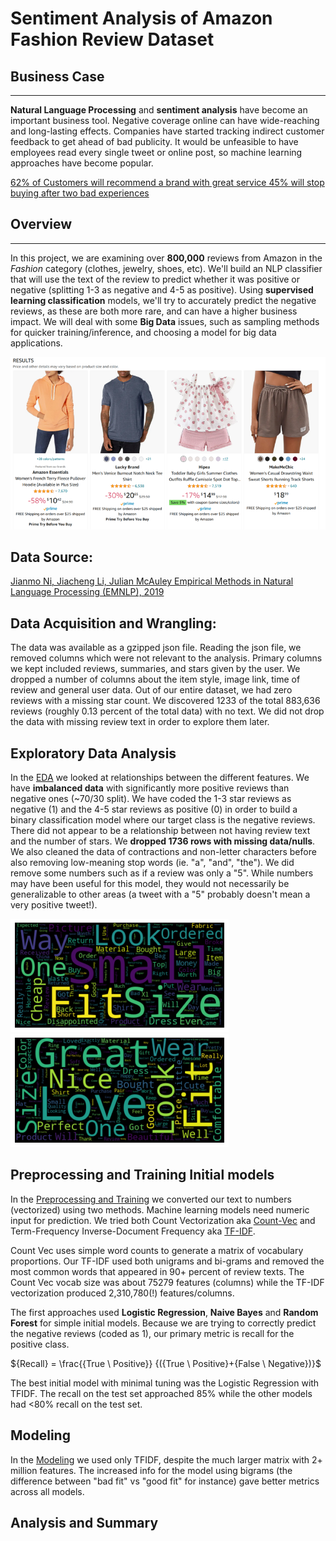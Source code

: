 # Sentiment Analysis of Amazon Fashion Review Dataset

## Business Case
---
**Natural Language Processing** and **sentiment analysis** have become an important business tool. Negative coverage online can have wide-reaching and long-lasting effects. Companies have started tracking indirect customer feedback to get ahead of bad publicity. It would be unfeasible to have employees read every single tweet or online post, so machine learning approaches have become popular.

[62% of Customers will recommend a brand with great service
45% will stop buying after two bad experiences](https://site.gladly.com/rs/665-VXG-269/images/2021%20Customer%20Expectation%20Report.pdf?mkt_tok=NjY1LVZYRy0yNjkAAAGAxH87EvX9rxPsw9GOdnlHgxiK6Qz2IkFJcKL96lOrLF5neOfRcSypy0WA2IZSUACOYgaxo9L79oiITF-qdgffQ6P6ONAMtIwwAv_YGwU)

## Overview
---
In this project, we are examining over **800,000** reviews from Amazon in the *Fashion* category (clothes, jewelry, shoes, etc). We'll build an NLP classifier that will use the text of the review to predict whether it was positive or negative (splitting 1-3 as negative and 4-5 as positive). Using **supervised learning classification** models, we'll try to accurately predict the negative reviews, as these are both more rare, and can have a higher business impact. We will deal with some **Big Data** issues, such as sampling methods for quicker training/inference, and choosing a model for big data applications.

![store](images/amazon_storefront1.png)

## Data Source:

[Jianmo Ni, Jiacheng Li, Julian McAuley
Empirical Methods in Natural Language Processing (EMNLP), 2019](https://nijianmo.github.io/amazon/index.html)

## Data Acquisition and Wrangling:
The data was available as a gzipped json file. Reading the json file, we removed columns which were not relevant to the analysis. Primary columns we kept included reviews, summaries, and stars given by the user. We dropped a number of columns about the item style, image link, time of review and general user data. Out of our entire dataset, we had zero reviews with a missing star count. We discovered 1233 of the total 883,636 reviews (roughly 0.13 percent of the total data) with no text. We did not drop the data with missing review text in order to explore them later.

## Exploratory Data Analysis

In the [EDA](/notebooks/02_Exploratory_Data_Analysis.ipynb) we looked at relationships between the different features. We have **imbalanced data** with significantly more positive reviews than negative ones (~70/30 split). We have coded the 1-3 star reviews as negative (1) and the 4-5 star reviews as positive (0) in order to build a binary classification model where our target class is the negative reviews. There did not appear to be a relationship between not having review text and the number of stars. We **dropped 1736 rows with missing data/nulls**. We also cleaned the data of contractions and non-letter characters before also removing low-meaning stop words (ie. "a", "and", "the"). We did remove some numbers such as if a review was only a "5". While numbers may have been useful for this model, they would not necessarily be generalizable to other areas (a tweet with a "5" probably doesn't mean a very positive tweet!).

![negative](images/negative_wordcloud.png)   ![positive](images/positive_wordcloud.png)

## Preprocessing and Training Initial models

In the [Preprocessing and Training](/notebooks/03_Preprocessing_and_Training.ipynb) we converted our text to numbers (vectorized) using two methods. Machine learning models need numeric input for prediction. We tried both Count Vectorization aka [Count-Vec](https://scikit-learn.org/stable/modules/generated/sklearn.feature_extraction.text.CountVectorizer.html) and Term-Frequency Inverse-Document Frequency aka [TF-IDF](https://scikit-learn.org/stable/modules/generated/sklearn.feature_extraction.text.TfidfVectorizer.html). 

Count Vec uses simple word counts to generate a matrix of vocabulary proportions. Our TF-IDF used both unigrams and bi-grams and removed the most common words that appeared in 90+ percent of review texts. The Count Vec vocab size was about 75279 features (columns) while the TF-IDF vectorization produced 2,310,780(!) features/columns.

The first approaches used **Logistic Regression**, **Naive Bayes** and **Random Forest** for simple initial models. Because we are trying to correctly predict the negative reviews (coded as 1), our primary metric is recall for the positive class.

${Recall} = \frac{{True \ Positive}} {({True \ Positive}+{False \ Negative})}$

The best initial model with minimal tuning was the Logistic Regression with TFIDF. The recall on the test set approached 85% while the other models had <80% recall on the test set. 


## Modeling

In the [Modeling](/notebooks/04_Modeling.ipynb) we used only TFIDF, despite the much larger matrix with 2+ million features. The increased info for the model using bigrams (the difference between "bad fit" vs "good fit" for instance) gave better metrics across all models.


## Analysis and Summary
